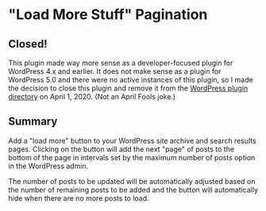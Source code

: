 # "Load More Stuff" Pagination

## Closed!

This plugin made way more sense as a developer-focused plugin for WordPress 4.x and earlier. It does not make sense as a plugin for WordPress 5.0 and there were no active instances of this plugin, so I made the decision to close this plugin and remove it from the [WordPress plugin directory](https://wordpress.org/plugins/load-more-stuff/) on April 1, 2020. (Not an April Fools joke.)

## Summary

Add a "load more" button to your WordPress site archive and search results pages. Clicking on the button will add the next "page" of posts to the bottom of the page in intervals set by the maximum number of posts option in the WordPress admin.

The number of posts to be updated will be automatically adjusted based on the number of remaining posts to be added and the button will automatically hide when there are no more posts to load.
